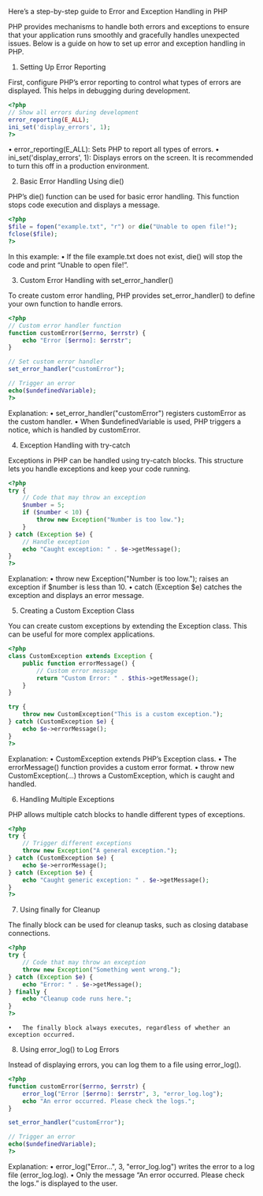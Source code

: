 Here’s a step-by-step guide to Error and Exception Handling in PHP

PHP provides mechanisms to handle both errors and exceptions to ensure that your application runs smoothly and gracefully handles unexpected issues. Below is a guide on how to set up error and exception handling in PHP.

1. Setting Up Error Reporting

First, configure PHP’s error reporting to control what types of errors are displayed. This helps in debugging during development.
```php
<?php
// Show all errors during development
error_reporting(E_ALL);
ini_set('display_errors', 1);
?>
```
•	error_reporting(E_ALL): Sets PHP to report all types of errors.
•	ini_set('display_errors', 1): Displays errors on the screen. It is recommended to turn this off in a production environment.

2. Basic Error Handling Using die()

PHP’s die() function can be used for basic error handling. This function stops code execution and displays a message.
```php
<?php
$file = fopen("example.txt", "r") or die("Unable to open file!");
fclose($file);
?>
```
In this example:
	•	If the file example.txt does not exist, die() will stop the code and print “Unable to open file!”.

3. Custom Error Handling with set_error_handler()

To create custom error handling, PHP provides set_error_handler() to define your own function to handle errors.
```php
<?php
// Custom error handler function
function customError($errno, $errstr) {
    echo "Error [$errno]: $errstr";
}

// Set custom error handler
set_error_handler("customError");

// Trigger an error
echo($undefinedVariable);
?>
```
Explanation:
	•	set_error_handler("customError") registers customError as the custom handler.
	•	When $undefinedVariable is used, PHP triggers a notice, which is handled by customError.

4. Exception Handling with try-catch

Exceptions in PHP can be handled using try-catch blocks. This structure lets you handle exceptions and keep your code running.
```php
<?php
try {
    // Code that may throw an exception
    $number = 5;
    if ($number < 10) {
        throw new Exception("Number is too low.");
    }
} catch (Exception $e) {
    // Handle exception
    echo "Caught exception: " . $e->getMessage();
}
?>
```
Explanation:
	•	throw new Exception("Number is too low."); raises an exception if $number is less than 10.
	•	catch (Exception $e) catches the exception and displays an error message.

5. Creating a Custom Exception Class

You can create custom exceptions by extending the Exception class. This can be useful for more complex applications.
```php
<?php
class CustomException extends Exception {
    public function errorMessage() {
        // Custom error message
        return "Custom Error: " . $this->getMessage();
    }
}

try {
    throw new CustomException("This is a custom exception.");
} catch (CustomException $e) {
    echo $e->errorMessage();
}
?>
```
Explanation:
	•	CustomException extends PHP’s Exception class.
	•	The errorMessage() function provides a custom error format.
	•	throw new CustomException(...) throws a CustomException, which is caught and handled.

6. Handling Multiple Exceptions

PHP allows multiple catch blocks to handle different types of exceptions.
```php
<?php
try {
    // Trigger different exceptions
    throw new Exception("A general exception.");
} catch (CustomException $e) {
    echo $e->errorMessage();
} catch (Exception $e) {
    echo "Caught generic exception: " . $e->getMessage();
}
?>
```
7. Using finally for Cleanup

The finally block can be used for cleanup tasks, such as closing database connections.
```php
<?php
try {
    // Code that may throw an exception
    throw new Exception("Something went wrong.");
} catch (Exception $e) {
    echo "Error: " . $e->getMessage();
} finally {
    echo "Cleanup code runs here.";
}
?>
```
	•	The finally block always executes, regardless of whether an exception occurred.

8. Using error_log() to Log Errors

Instead of displaying errors, you can log them to a file using error_log().
```php
<?php
function customError($errno, $errstr) {
    error_log("Error [$errno]: $errstr", 3, "error_log.log");
    echo "An error occurred. Please check the logs.";
}

set_error_handler("customError");

// Trigger an error
echo($undefinedVariable);
?>
```
Explanation:
	•	error_log("Error...", 3, "error_log.log") writes the error to a log file (error_log.log).
	•	Only the message “An error occurred. Please check the logs.” is displayed to the user.

